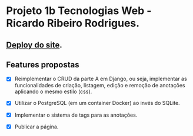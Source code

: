 # Projeto 1b Tecnologias Web - Ricardo Ribeiro Rodrigues.
## [Deploy do site](https://aqueous-hamlet-29504.herokuapp.com).
## Features propostas
- [x] Reimplementar o CRUD da parte A em Django, ou seja, implementar as funcionalidades de criação, listagem, edição e remoção de anotações aplicando o mesmo estilo (css).

- [x] Utilizar o PostgreSQL (em um container Docker) ao invés do SQLite.

- [x] Implementar o sistema de tags para as anotações.

- [x] Publicar a página.


